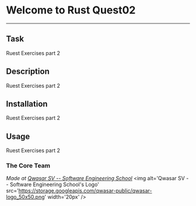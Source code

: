# Welcome to Rust Quest02

---

## Task

Ruest Exercises part 2

## Description

Ruest Exercises part 2

## Installation

Ruest Exercises part 2

## Usage

Ruest Exercises part 2

### The Core Team

<span><i>Made at <a href='https://qwasar.io'>Qwasar SV -- Software Engineering School</a></i></span>
<span><img alt='Qwasar SV -- Software Engineering School's Logo' src='https://storage.googleapis.com/qwasar-public/qwasar-logo_50x50.png' width='20px' /></span>
